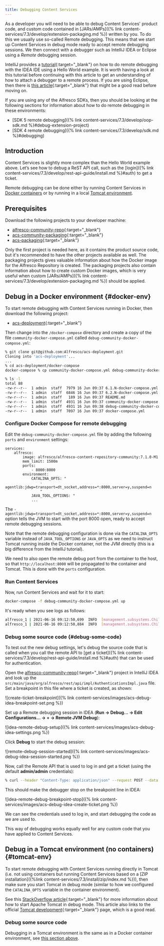 ```yaml
---
title: Debugging Content Services
---
```


As a developer you will need to be able to debug Content Services' product code, and custom code contained in [JARs/AMPs]({% link content-services/7.3/develop/extension-packaging.md %})
written by you. To do this we usually use so-called Remote debugging. This means that we start up Content Services in 
debug mode ready to accept remote debugging sessions. We then connect with a debugger such as IntelliJ IDEA or Eclipse 
using a *Remote* debugging session.

IntelliJ provides a [tutorial](https://www.jetbrains.com/help/idea/tutorial-remote-debug.html){:target="_blank"} on 
how to do remote debugging with the IDEA IDE using a Hello World example. It is worth having a look at this tutorial 
before continuing with this article to get an understanding of how to attach a debugger to a remote process. If you are
using Eclipse, then there is [this article](https://www.eclipse.org/community/eclipse_newsletter/2017/june/article1.php){:target="_blank"} 
that might be a good read before moving on.

If you are using any of the Alfresco SDKs, then you should be looking at the following sections for information about 
how to do remote debugging in these environments:

* [SDK 5 remote debugging]({% link content-services/7.3/develop/oop-sdk.md %}#debug-extension-project)
* [SDK 4 remote debugging]({% link content-services/7.3/develop/sdk.md %}#debugging)

## Introduction

Content Services is slightly more complex than the Hello World example above. Let’s see how to debug a ReST API call, 
such as the [login]({% link content-services/7.3/develop/rest-api-guide/install.md %}#auth) to get a ticket.

Remote debugging can be done either by running Content Services in [Docker containers](#docker-env) or by running in a 
local [Tomcat environment](#tomcat-env).

## Prerequisites

Download the following projects to your developer machine:

* [alfresco-community-repo](https://github.com/Alfresco/alfresco-community-repo){:target="_blank"}
* [acs-community-packaging](https://github.com/Alfresco/acs-community-packaging){:target="_blank"}
* [acs-packaging](https://github.com/Alfresco/acs-packaging){:target="_blank"}

Only the first project is needed here, as it contains the product source code, but it's recommended to have the other projects 
available as well. The packaging projects gives valuable information about how the Docker image for 
the Alfresco Repository is created. The packaging projects also contain information about how to create custom Docker images, 
which is very useful when custom [JARs/AMPs]({% link content-services/7.3/develop/extension-packaging.md %}) should be applied.

## Debug in a Docker environment {#docker-env}

To start remote debugging with Content Services running in Docker, then download the following project:

* [acs-deployment](https://github.com/Alfresco/acs-deployment){:target="_blank"}

Then change into the `/docker-compose` directory and create a copy of the file `community-docker-compose.yml` called 
`debug-community-docker-compose.yml`:

```bash
% git clone git@github.com:Alfresco/acs-deployment.git
Cloning into 'acs-deployment'...
...
% cd acs-deployment/docker-compose 
docker-compose % cp community-docker-compose.yml debug-community-docker-compose.yml

% ls -l
total 88
-rw-r--r--  1 admin  staff  7979 16 Jun 09:37 6.1.N-docker-compose.yml
-rw-r--r--  1 admin  staff  6846 16 Jun 09:37 6.2.N-docker-compose.yml
-rw-r--r--  1 admin  staff   189 16 Jun 09:37 README.md
-rw-r--r--  1 admin  staff  4931 16 Jun 09:37 community-docker-compose.yml
-rw-r--r--  1 admin  staff  4931 16 Jun 09:38 debug-community-docker-compose.yml
-rw-r--r--  1 admin  staff  7097 16 Jun 09:37 docker-compose.yml
```

### Configure Docker Compose for remote debugging

Edit the `debug-community-docker-compose.yml` file by adding the following `ports` and `environment` settings:

```text
services:
    alfresco:
        image: alfresco/alfresco-content-repository-community:7.1.0-M1
        mem_limit: 1500m
        ports:
            - 8000:8000
        environment:
            CATALINA_OPTS: "
                -agentlib:jdwp=transport=dt_socket,address=*:8000,server=y,suspend=n
                "
            JAVA_TOOL_OPTIONS: "
            ...
```

The `-agentlib:jdwp=transport=dt_socket,address=*:8000,server=y,suspend=n` option tells the JVM to start with the 
port 8000 open, ready to accept remote debugging sessions.

Note that the remote debugging configuration is done via the `CATALINA_OPTS` variable instead of `JAVA_TOOL_OPTIONS` or 
`JAVA_OPTS` as we need to instruct Tomcat running inside the Docker container, not the JVM directly (this is a big difference from the 
IntelliJ tutorial).

We need to also open the remote debug port from the container to the host, so that `http://localhost:8000` will be 
propagated to the container and Tomcat. This is done with the `ports` configuration.

### Run Content Services

Now, run Content Services and wait for it to start:

```bash
docker-compose -f debug-community-docker-compose.yml up
```

It's ready when you see logs as follows:

```bash
alfresco_1 | 2021-06-16 09:12:50,699  INFO  [management.subsystems.ChildApplicationContextFactory] [http-nio-8080-exec-9] Starting 'Transformers' subsystem, ID: [Transformers, default]
alfresco_1 | 2021-06-16 09:12:50,884  INFO  [management.subsystems.ChildApplicationContextFactory] [http-nio-8080-exec-9] Startup of 'Transformers' subsystem, ID: [Transformers, default] complete
```

### Debug some source code {#debug-some-code}

To test out the new debug settings, let's debug the source code that is called when you call the remote API to [get a 
ticket]({% link content-services/7.3/develop/rest-api-guide/install.md %}#auth) that can be used for authentication.

Open the [alfresco-community-repo](https://github.com/Alfresco/alfresco-community-repo){:target="_blank"} project in 
IntelliJ IDEA and look up the `src/main/java/org/alfresco/rest/api/impl/AuthenticationsImpl.java` file. Set a breakpoint
in this file where a ticket is created, as shown:

![create-ticket-breakpoint]({% link content-services/images/acs-debug-idea-breakpoint-set.png %})

Set up a Remote debugging session in IDEA (**Run -> Debug... -> Edit Configurations... -> + -> Remote JVM Debug**):

![idea-remote-debug-setup]({% link content-services/images/acs-debug-idea-settings.png %})

Click **Debug** to start the debug session:

![remote-debug-session-started]({% link content-services/images/acs-debug-idea-session-started.png %})

Now, call the Remote API that is used to log in and get a ticket (using the default **admin/admin** credentials):

```bash
% curl --header "Content-Type: application/json" --request POST --data '{"userId":"admin","password":"admin"}' http://localhost:8080/alfresco/api/-default-/public/authentication/versions/1/tickets
```

This should make the debugger stop on the breakpoint line in IDEA:

![idea-remote-debug-breakpoint-stop]({% link content-services/images/acs-debug-idea-create-ticket.png %})

We can see the credentials used to log in, and start debugging the code as we are used to.

This way of debugging works equally well for any custom code that you have applied to Content Services.

## Debug in a Tomcat environment (no containers) {#tomcat-env}

To start remote debugging with Content Services running directly in Tomcat (i.e. not using containers but 
running Content Services based on a [ZIP installation]({%link content-services/7.3/install/zip/index.md %})), 
then make sure you start Tomcat in debug mode (similar to how we configured the `CATALINA_OPTS` variable 
in the container environment).

See this [StackOverflow article](https://stackoverflow.com/questions/16689274/how-to-start-debug-mode-from-command-prompt-for-apache-tomcat-server){:target="_blank"} 
for more information about how to start Apache Tomcat in debug mode. This article also links to the official 
[Tomcat development](https://cwiki.apache.org/confluence/display/TOMCAT/Developing#Developing-Debugging){:target="_blank"} 
page, which is a good read.

### Debug some source code

Debugging in a Tomcat environment is the same as in a Docker container environment, see [this section above](#debug-some-code).
